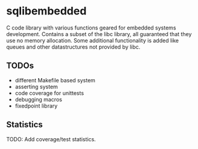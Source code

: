 # sqlibembedded
C code library with various functions geared for embedded systems development. Contains a subset of the libc library, all guaranteed that they use no memory allocation. Some additional functionality is added like queues and other datastructures not provided by libc.
## TODOs
* different Makefile based system
* asserting system
* code coverage for unittests
* debugging macros
* fixedpoint library
## Statistics
TODO: Add coverage/test statistics.

